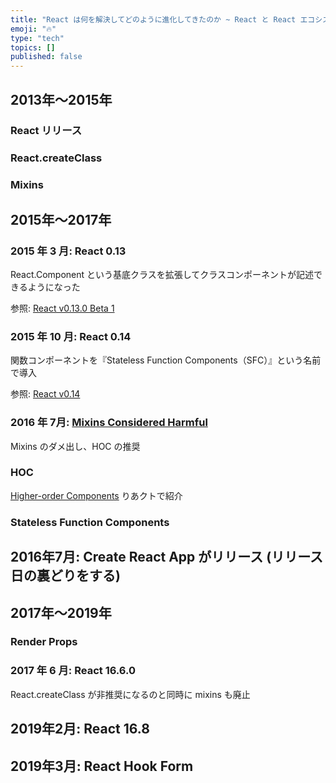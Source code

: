 ```yaml
---
title: "React は何を解決してどのように進化してきたのか ~ React と React エコシステムの歴史 ~"
emoji: "🔥"
type: "tech"
topics: []
published: false
---
```


## 2013年〜2015年
### React リリース

### React.createClass

### Mixins

## 2015年〜2017年

### 2015 年 3 月: React 0.13
React.Component という基底クラスを拡張してクラスコンポーネントが記述できるようになった

参照: [React v0.13.0 Beta 1](https://legacy.reactjs.org/blog/2015/01/27/react-v0.13.0-beta-1.html)

### 2015 年 10 月: React 0.14
関数コンポーネントを『Stateless Function Components（SFC）』という名前で導入

参照: [React v0.14](https://reactjs.org/blog/2015/10/07/react-v0.14.html)

### 2016 年 7月: [Mixins Considered Harmful](https://legacy.reactjs.org/blog/2016/07/13/mixins-considered-harmful.html)
Mixins のダメ出し、HOC の推奨

### HOC
[Higher-order Components](https://gist.github.com/sebmarkbage/ef0bf1f338a7182b6775)
りあクトで紹介

### Stateless Function Components

## 2016年7月: Create React App がリリース (リリース日の裏どりをする)

## 2017年〜2019年
### Render Props

### 2017 年 6 月: React 16.6.0
React.createClass が非推奨になるのと同時に mixins も廃止

## 2019年2月: React 16.8

## 2019年3月: React Hook Form
